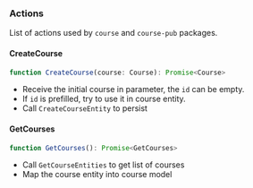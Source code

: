 ### Actions

List of actions used by `course` and `course-pub` packages.

#### <a name="CreateCourse">CreateCourse</a>
```typescript
function CreateCourse(course: Course): Promise<Course>
```
- Receive the initial course in parameter, the `id` can be empty.
- If `id` is prefilled, try to use it in course entity.
- Call `CreateCourseEntity` to persist

#### <a name="GetCourses">GetCourses</a>
```typescript
function GetCourses(): Promise<GetCourses>
```
- Call `GetCourseEntities` to get list of courses
- Map the course entity into course model
